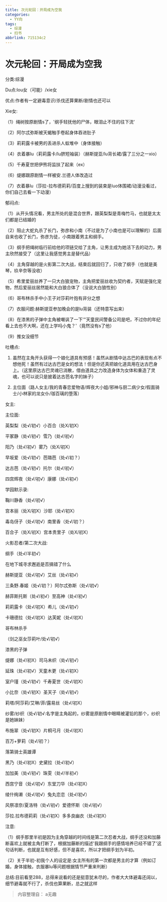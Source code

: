```yaml
---
title: 次元轮回：开局成为空我
categories:
  - YY向
tags:
  - 综漫
  - 扫书
abbrlink: 715134c2
---
```

# 次元轮回：开局成为空我
分类:综漫

Du点:lou女（可能）/xie女

优点:作者有一定避毒意识/杀伐还算果断/剧情也还可以

Xie女:

（1）绳树按原剧情s了，'纲手轻抚他的尸体，眼泪止不住的往下流'

（2）阿尔忒弥斯被天蝎触手卷起身体吞进肚子

（3）莉莉露卡被男的丢进杀人蚁堆中（身体接触）

（4）衣着暴lu（莉莉露卡/lu脐短袖装）（赫斯提亚/lu背长裙/露了三分之一xio）

（5）千寿夏世把伊熊将监扶了起来（ex）

（6）缇娜跟原剧情一样被安.兰德人体改造过

（7）衣着暴lu（莎拉-拉布德莉莉/百度上搜到的装束是luo体围裙/动漫没看过，你们自己去看一下动漫）

郁闷点:

（1）从开头情况看，男主所处的是混合世界，跟英梨梨是青梅竹马，也就是太太们都是已结婚的

（2）阻止大蛇丸杀了长门，弥彦和小南（不过是为了小南也是可以理解的）后面自来也收了长门，弥彦为徒，小南跟着男主和纲手。

（3）纲手把绳树临行前给他的项链交给了主角，让男主成为她活下去的动力，男主欣然接受了（这里让我感觉男主是替代品）

（4）主角穿越的是火影第二次大战，结束后就回归了，只收了纲手（也就是美琴，玖辛奈等没收）

（5）希里爱丽丝养了一只大白狼宠物，主角把爱丽丝收为契约者，天赋是强化宠物，然后爱丽丝居然能和大白狼合体了（没说大白狼性别）

（6）哥布林杀手中小王子对莎莉叶抱有非分之想

（7）衣服问题:赫斯提亚参加晚会的是lu背装（还特意写出来）

（8）在漆黑的子弹中主角被嘲讽了一下'"天童民间警备公司是吧，不过你的年纪看上去也不大啊，还在上学吗小鬼？'（竟然没有s了他）

（9）推女没细节

吐槽点:

1.  虽然在主角开头获得一个娘化道具有预感！虽然从剧情中达古巴的表现有点不想他死！虽然有过达古巴是女的想法！但是你还真把娘化道具用在达古巴身上。（这里原达古巴灵魂已消散，借由道具之力改造身体为女体和重造了灵魂，也可以说只是披着达古芭名字的妹子）

2.  主位面（路人女主/我的青春恋爱物语/辉夜大小姐/邪神与厨二病少女/假面骑士/小林家的龙女仆/珈百璃的堕落）

女主:

主位面:

英梨梨（处√/初√）小百合（处X/初X）

平冢静（处√/初√）雪乃（处√/初√）

阳乃（处√/初√）雾乃（处X/初X）

早坂爱（处√/初√）芭璐芭（处√/初？）

达古芭（处√/初√）托尔（处√/初√）

四宫辉夜（处√/初√）康娜（处√/初√）

学园默示录:

鞠川静香（处√/初√）

宫本丽（处X/初X）沙耶（处√/初X）

毒岛伢子（处√/初√）南里香（处√/初？）

百合子（处Ⅹ/初X）宫本贵里子（处X/初X）

火影忍者/第二次大战:

纲手（处√/半初√）

在地下城寻求邂逅是否搞错了什么

赫斯提亚（处√/初√）艾丝（处√/初√）

三条野.春姬（处√/初？）阿尔忒弥斯（处√/初√）

赫菲斯托斯（处√/初√）至高神（处√/初√）

莉莉露卡（处√/初X）希儿（处√/初√）

卡珊德拉（处√/初X）达芙妮（处√/初X）

哥布林杀手

（剑之巫女莎莉叶/处√/初√）

漆黑的子弹

缇娜（处√/初X）司马未织（处√/初√）

延珠（处√/初√）天童木更（处√/初X）

室户瑾（处√/初√）千寿夏世（处√/初X）

小比奈（处√/初Ⅹ）圣天子（处√/初√）

莉塔/阿莎莉/艾琳/菲/露易丝（处√/初X）

纱雾/纱织（处√/初√:名字是主角起的，纱雾是原剧情中眼睛被灌铅的那个，纱织是她妹妹）

布施翠（处√/初X）片桐弓月（处√/初X）

百万+萝莉（处√/初？）

落第骑士英雄谭

黑乃（处√/初X）史黛拉（处√/初√）

加加美（处√/初√）珠雯（处√/半初√）

西宫宁音（处√/初√）东堂刀华（处√/初X）

绫什绚濑（处√/初√）兔丸恋恋（处√/初√）

风祭凛奈/夏洛特（处√/初√）爱德怀斯（处√/初√）

莎拉.拉布德莉莉（处√/初X）多多良幽衣（处√/初X）

注意:

（1）纲手那里半初是因为主角穿越的时间线是第二次忍者大战，纲手还没和加藤断喜欢上就被主角打断了，根据加藤断的描述'我跟纲手的感情培养已经不错了'这句话判断，也就是互有好感，但不是喜欢，所以才把纲手划为半初。

（2）关于半初-初我个人的设定是:女主所有的第一次都是男主的才算（例如订婚，身体接触，衣服暴lu等问题根据情节严重来判断）

总结:目前看至288，总得来说看的还是挺意犹未尽的，作者大大体避毒还阔以，细节避毒就不行了，杀伐也算果断，总之就这样


> 内容整理自： a无趣